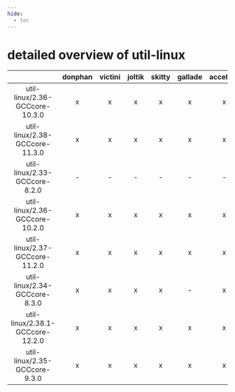 ```yaml
---
hide:
  - toc
---
```


detailed overview of util-linux
===============================

| |donphan|victini|joltik|skitty|gallade|accelgor|swalot|doduo|
| :---: | :---: | :---: | :---: | :---: | :---: | :---: | :---: | :---: |
|util-linux/2.36-GCCcore-10.3.0|x|x|x|x|x|x|x|x|
|util-linux/2.38-GCCcore-11.3.0|x|x|x|x|x|x|x|x|
|util-linux/2.33-GCCcore-8.2.0|-|-|-|-|-|-|x|x|
|util-linux/2.36-GCCcore-10.2.0|x|x|x|x|x|x|x|x|
|util-linux/2.37-GCCcore-11.2.0|x|x|x|x|x|x|x|x|
|util-linux/2.34-GCCcore-8.3.0|x|x|x|x|-|x|x|x|
|util-linux/2.38.1-GCCcore-12.2.0|x|x|x|x|x|x|x|x|
|util-linux/2.35-GCCcore-9.3.0|x|x|x|x|x|x|x|x|
